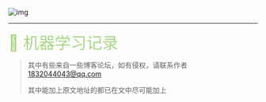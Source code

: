 ![img](https://upload-images.jianshu.io/upload_images/15675864-952291e89189c8a8.jpg) 

---

<font size=6 color=A8D683>&#x1F37C; 机器学习记录</font>

> 其中有些来自一些博客论坛，如有侵权，请联系作者   1832044043@qq.com
>
> 其中能加上原文地址的都已在文中尽可能加上
